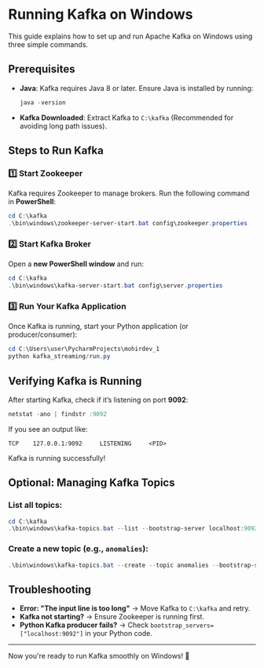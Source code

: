 # Running Kafka on Windows

This guide explains how to set up and run Apache Kafka on Windows using three simple commands.

## Prerequisites
- **Java**: Kafka requires Java 8 or later. Ensure Java is installed by running:
  ```powershell
  java -version
  ```
- **Kafka Downloaded**: Extract Kafka to `C:\kafka` (Recommended for avoiding long path issues).

## Steps to Run Kafka

### 1️⃣ Start Zookeeper
Kafka requires Zookeeper to manage brokers. Run the following command in **PowerShell**:
```powershell
cd C:\kafka
.\bin\windows\zookeeper-server-start.bat config\zookeeper.properties
```

### 2️⃣ Start Kafka Broker
Open a **new PowerShell window** and run:
```powershell
cd C:\kafka
.\bin\windows\kafka-server-start.bat config\server.properties
```

### 3️⃣ Run Your Kafka Application
Once Kafka is running, start your Python application (or producer/consumer):
```powershell
cd C:\Users\user\PycharmProjects\mohirdev_1
python kafka_streaming/run.py
```

## Verifying Kafka is Running
After starting Kafka, check if it’s listening on port **9092**:
```powershell
netstat -ano | findstr :9092
```
If you see an output like:
```
TCP    127.0.0.1:9092     LISTENING     <PID>
```
Kafka is running successfully!

## Optional: Managing Kafka Topics
### List all topics:
```powershell
cd C:\kafka
.\bin\windows\kafka-topics.bat --list --bootstrap-server localhost:9092
```
### Create a new topic (e.g., `anomalies`):
```powershell
.\bin\windows\kafka-topics.bat --create --topic anomalies --bootstrap-server localhost:9092 --partitions 3 --replication-factor 1
```

## Troubleshooting
- **Error: "The input line is too long"** → Move Kafka to `C:\kafka` and retry.
- **Kafka not starting?** → Ensure Zookeeper is running first.
- **Python Kafka producer fails?** → Check `bootstrap_servers=["localhost:9092"]` in your Python code.

---
Now you're ready to run Kafka smoothly on Windows! 🚀

